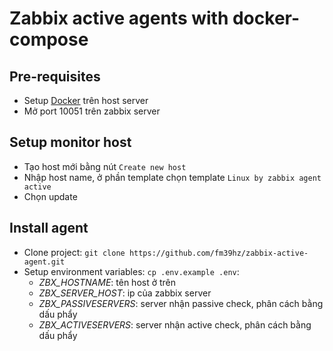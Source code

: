 # Zabbix active agents with docker-compose

## Pre-requisites

- Setup [Docker](https://www.docker.com) trên host server
- Mở port 10051 trên zabbix server

## Setup monitor host

- Tạo host mới bằng nút `Create new host`
- Nhập host name, ở phần template chọn template `Linux by zabbix agent active`
- Chọn update

## Install agent

- Clone project: `git clone https://github.com/fm39hz/zabbix-active-agent.git`
- Setup environment variables: `cp .env.example .env`:
  - _ZBX_HOSTNAME_: tên host ở trên
  - _ZBX_SERVER_HOST_: ip của zabbix server
  - _ZBX_PASSIVESERVERS_: server nhận passive check, phân cách bằng dấu phẩy
  - _ZBX_ACTIVESERVERS_: server nhận active check, phân cách bằng dấu phẩy
